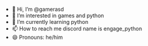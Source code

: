 - 👋 Hi, I’m @gamerasd
- 👀 I’m interested in games and python
- 🌱 I’m currently learning python
- 📫 How to reach me discord name is engage_python
- 😄 Pronouns: he/him

<!---
gamerasd/gamerasd is a ✨ special ✨ repository because its `README.md` (this file) appears on your GitHub profile.
You can click the Preview link to take a look at your changes.
--->
